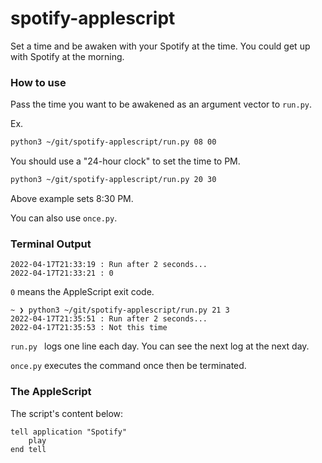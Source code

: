 # spotify-applescript

Set a time and be awaken with your Spotify at the time. You could get up with Spotify at the morning.

### How to use

Pass the time you want to be awakened as an argument vector to `run.py`.

Ex.

```bash
python3 ~/git/spotify-applescript/run.py 08 00
```

You should use a "24-hour clock" to set the time to PM.

```bash
python3 ~/git/spotify-applescript/run.py 20 30
```

Above example sets 8:30 PM. 

You can also use `once.py`.

### Terminal Output

```
2022-04-17T21:33:19 : Run after 2 seconds...
2022-04-17T21:33:21 : 0
```

`0` means the AppleScript exit code.

```
~ ❯ python3 ~/git/spotify-applescript/run.py 21 3
2022-04-17T21:35:51 : Run after 2 seconds...
2022-04-17T21:35:53 : Not this time
```

`run.py ` logs one line each day. You can see the next log at the next day.

`once.py` executes the command once then be terminated.

### The AppleScript

The script's content below:

```
tell application "Spotify"
	play
end tell
```
